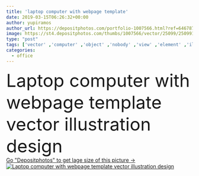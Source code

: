 ```yaml
---
title: 'laptop computer with webpage template'
date: 2019-03-15T06:26:32+00:00
author: yupiramos
author_url: https://depositphotos.com/portfolio-1007566.html?ref=64678756
image: https://st4.depositphotos.com/thumbs/1007566/vector/25099/250991986/api_thumb_450.jpg?forcejpeg=true
type: "post"
tags: ['vector' ,'computer' ,'object' ,'nobody' ,'view' ,'element' ,'illustration' ,'design' ,'isolated' ,'single' ,'business' ,'equipment' ,'electrical' ,'tech' ,'technology' ,'personal' ,'modern' ,'symbol' ,'concept' ,'icon' ,'office' ,'communication' ,'display' ,'electronic' ,'mobile' ,'mobility' ,'portable' ,'screen' ,'keypad' ,'digital' ,'laptop' ,'monitor' ,'pc' ,'notebook' ,'flat' ,'network' ,'data' ,'internet' ,'speech' ,'simple' ,'information' ,'pad' ,'template' ,'bubble' ,'front' ,'media' ,'social' ,'software' ,'webpage' ,'touchpad' ]
categories: 
  - office
---
```

<div aling="center">
            <font size="60"> Laptop computer with webpage template vector illustration design</font>   
</div>
<div>
    <a href='https://st4.depositphotos.com/thumbs/1007566/vector/25099/250991986/api_thumb_450.jpg?forcejpeg=true?ref=64678756' target=_blank > Go "Depositphotos" to get lage size of this picture ->
        <img href='https://st4.depositphotos.com/thumbs/1007566/vector/25099/250991986/api_thumb_450.jpg?forcejpeg=true?ref=64678756' src='https://st4.depositphotos.com/1007566/25099/v/950/depositphotos_250991986-stock-illustration-laptop-computer-with-webpage-template.jpg?forcejpeg=true' alt='Laptop computer with webpage template vector illustration design' >
    </a>
</div>
